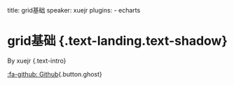 title: grid基础
speaker: xuejr
plugins:
    - echarts

<slide class="bg-black-blue aligncenter" image="https://source.unsplash.com/C1HhAQrbykQ/ .dark">

# grid基础 {.text-landing.text-shadow}

By xuejr {.text-intro}

[:fa-github: Github](https://github.com/ksky521/nodeppt){.button.ghost}